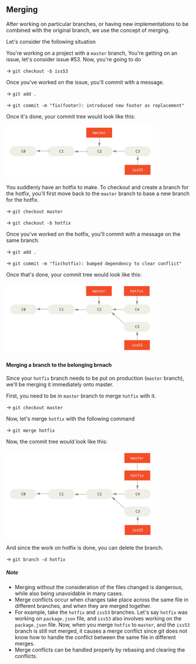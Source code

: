 ## Merging

After working on particular branches, or having new implementations to be combined with the original branch, we use the concept of merging.

Let's consider the following situation

You're working on a project with a `master` branch, You're getting on an issue, let's consider issue #53. Now, you're going to do

-> ```git checkout -b iss53```

Once you've worked on the issue, you'll commit with a message.

-> ```git add .```

-> ```git commit -m "fix(footer): introduced new footer as replacement"```

Once it's done, your commit tree would look like this:

<img src="./assets/iss53.png" width="400" />


You suddlenly have an hotfix to make. To checkout and create a branch for the hotfix, you'll first move back to the `master` branch to base a new branch for the hotfix.

-> ```git checkout master```

-> ```git checkout -b hotfix```

Once you've worked on the hotfix, you'll commit with a message on the same branch.

-> ```git add .```

-> ```git commit -m "fix(hotfix): bumped dependency to clear conflict"```

Once that's done, your commit tree would look like this:

<img src="./assets/hotfix.png" width="400" />

#### Merging a branch to the belonging brnach

Since your `hotfix` branch needs to be put on production (`master` branch), we'll be merging it immediately onto master.

First, you need to be in `master` branch to merge `hotfix` with it.

-> ```git checkout master```

Now, let's merge `hotfix` with the following command

-> ```git merge hotfix```

Now, the commit tree would look like this:

<img src="./assets/merge.png" width="400" />

And since the work on hotfix is done, you can delete the branch.

-> ```git branch -d hotfix```


##### Note

- Merging without the consideration of the files changed is dangerous, while also being unavoidable in many cases.
- Merge conflicts occur when changes take place across the same file in different branches, and when they are merged together.
- For example, take the `hotfix` and `iss53` branches. Let's say `hotfix` was working on `package.json` file, and `iss53` also involves working on the `package.json` file. Now, when you merge `hotfix` to `master`, and the `iss53` branch is still not merged, it causes a merge conflict since git does not know how to handle the conflict between the same file in different merges.
- Merge conflicts can be handled properly by rebasing and clearing the conflicts.

